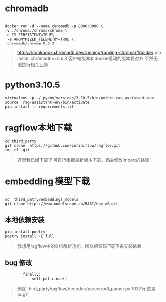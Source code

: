 # chromadb
```shell

docker run -d --name chromadb -p 8000:8000 \
-v ./chroma:/chroma/chroma \
-e IS_PERSISTENT=TRUE\
 -e ANONYMIZED_TELEMETRY=TRUE \
 chromadb/chroma:0.6.3
```
> https://cookbook.chromadb.dev/running/running-chroma/#docker
> pip install chromadb==0.6.3 客户端版本和docker启动的版本要对齐 不然无法执行相关业务


# python3.10.5
```shell
virtualenv -p ~/.pyenv/versions/3.10.5/bin/python rag-assistant-env
source  rag-assistant-env/bin/activate
pip install -r requirements.txt
```

# ragflow本地下载
```shell
cd third_party
git clone  https://github.com/infiniflow/ragflow.git
rm -rf .git

```
>  这里我已经下载了  可自行根据最新版本下载，然后修改import的路径
# embedding 模型下载
```shell

cd  third_patry/embeddings_models
git clone https://www.modelscope.cn/BAAI/bge-m3.git
```
## 本地依赖安装
```shell
pip install poetry
poetry install -E full
```
> 我想用ragflow中的文档解析功能，所以把源码下载下来安装依赖

## bug 修改

```shell
        finally:
            self.pdf.close()
```
> 删除 third_party/ragflow/deepdoc/parser/pdf_parser.py 1037行 这是bug?